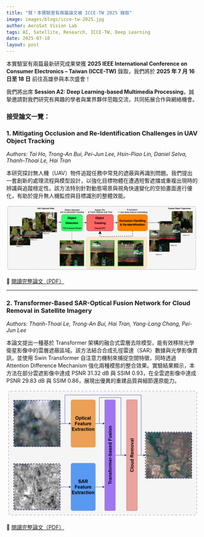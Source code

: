 ```yaml
---
title: "賀！本實驗室有兩篇論文被 ICCE-TW 2025 錄取"
image: images/blogs/icce-tw-2025.jpg
author: AeroSat Vision Lab
tags: AI, Satellite, Research, ICCE-TW, Deep Learning
date: 2025-07-10
layout: post
---
```


本實驗室有兩篇最新研究成果榮獲 **2025 IEEE International Conference on Consumer Electronics – Taiwan (ICCE-TW)** 錄取，我們將於 **2025 年 7 月 16 日至 18 日** 前往高雄參與本次盛會！

我們將出席 **Session A2: Deep Learning-based Multimedia Processing**，誠摯邀請對我們研究有興趣的學者與業界夥伴蒞臨交流，共同拓展合作與網絡機會。

### 接受論文一覽：

<h3>1. Mitigating Occlusion and Re-Identification Challenges in UAV Object Tracking</h3>
<p><em>Authors: Tai Ho, Trong-An Bui, Pei-Jun Lee, Hsin-Piao Lin, Daniel Selva, Thanh-Thoai Le, Hai Tran</em></p>

<p>
本研究探討無人機（UAV）物件追蹤任務中常見的遮蔽與再識別問題。我們提出一套創新的處理流程與模型設計，以強化目標物體在遭遇短暫遮擋或重複出現時的辨識與追蹤穩定性。該方法特別針對動態場景與視角快速變化的空拍畫面進行優化，有助於提升無人機監控與目標識別的整體效能。
</p>

<img src="/images/papers/icce-tw-2025-1.png" alt="UAV Tracking Abstract" style="max-width: 100%; height: auto;">

<p>
🔗 <a href="/images/papers/icce-tw-1.pdf" target="_blank">閱讀完整論文（PDF）</a>
</p>

<hr>

<h3>2. Transformer-Based SAR-Optical Fusion Network for Cloud Removal in Satellite Imagery</h3>
<p><em>Authors: Thanh-Thoai Le, Trong-An Bui, Hai Tran, Yang-Lang Chang, Pei-Jun Lee</em></p>

<p>
本論文提出一種基於 Transformer 架構的融合式雲層去除模型，能有效移除光學衛星影像中的雲層遮蔽區域。該方法結合合成孔徑雷達（SAR）數據與光學影像資訊，並使用 Swin Transformer 自注意力機制來捕捉空間特徵，同時透過 Attention Difference Mechanism 強化兩種模態的整合效果。實驗結果顯示，本方法在部分雲遮影像中達成 PSNR 31.32 dB 與 SSIM 0.93，在全雲遮影像中達成 PSNR 29.83 dB 與 SSIM 0.86，展現出優異的重建品質與細節還原能力。
</p>

<img src="/images/papers/icce-tw-2025-2.png" alt="SAR Fusion Abstract" style="max-width: 100%; height: auto;">

<p>
🔗 <a href="/images/papers/icce-tw-2.pdf" target="_blank">閱讀完整論文（PDF）</a>
</p>
